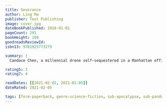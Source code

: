 ```yaml
---
title: Severance
author: Ling Ma
publisher: Text Publishing
image: cover.jpg
dateBookPublished: 2018-01-01
pageCount: 291
bookHeight: 198
goodreadsReviewId: 
isbn13: 9781925773279

summary: |
  Candace Chen, a millennial drone self-sequestered in a Manhattan office tower, is devoted to routine. So she barely notices when a plague of biblical proportions sweeps New York. Then Shen Fever spreads. Families flee. Companies halt operations. The subways squeak to a halt. Soon entirely alone, still unfevered, she photographs the eerie, abandoned city as the anonymous blogger NY Ghost.

rating5: 3
rating7: 4

readDates: [[2021-02-02, 2021-02-05]]
dateRated: 2021-02-05

tags: [form-paperback, genre-science-fiction, sub-apocalypse, sub-pandemic, loc-new-york, type-fiction, gifted]
---
```

